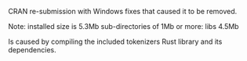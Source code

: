 CRAN re-submission with Windows fixes that caused it to be removed.

Note: 
installed size is  5.3Mb
sub-directories of 1Mb or more:
    libs   4.5Mb

Is caused by compiling the included tokenizers Rust library and its dependencies.